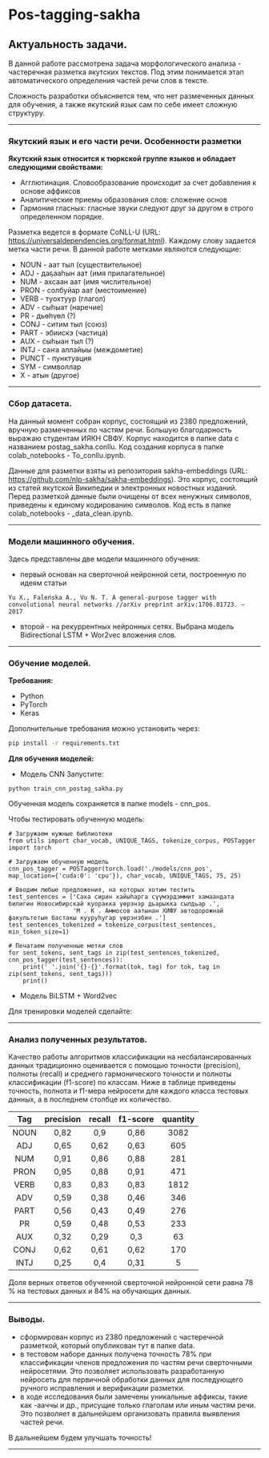 # Pos-tagging-sakha
## Актуальность задачи.
В данной работе рассмотрена задача морфологического анализа - частеречная разметка якутских текстов. Под этим понимается этап автоматического определения частей речи слов в тексте.

Сложность разработки объясняется тем, что нет размеченных данных для обучения, а также якутский язык сам по себе имеет сложную структуру.
___
### Якутский язык и его части речи. Особенности разметки
__Якутский язык относится к тюркской группе языков и обладает следующими свойствами:__
* Агглютинация. Словообразование происходит за счет добавления к основе аффиксов
* Аналитические приемы образования слов: сложение основ
* Гармония гласных: гласные звуки следуют друг за другом в строго определенном порядке.

Разметка ведется в формате CoNLL-U (URL: https://universaldependencies.org/format.html). Каждому слову задается метка части речи. В данной работе метками являются следующие:
*	NOUN - аат тыл (существительное)
*	ADJ - даҕааһын аат (имя прилагательное)
*	NUM - ахсаан аат (имя числительное)
*	PRON - солбуйар аат (местоимение)
*	VERB - туохтуур (глагол) 
*	ADV - сыһыат (наречие) 
*	PR - дьөһүөл (?)
*	CONJ - ситим тыл (союз) 
*	PART - эбиискэ (частица)
*  AUX - сыһыан тыл (?) 
*	INTJ - саҥа аллайыы (междометие) 
*	PUNCT - пунктуация 
*  SYM - символлар
*  X - атын (другое)
___

### Сбор датасета.
На данный момент собран корпус, состоящий из 2380 предложений, вручную размеченных по частям речи. Большую благодарность выражаю студентам ИЯКН СВФУ. Корпус находится в папке data с названием postag_sakha.conllu. Код создания корпуса в папке colab_notebooks - To_conllu.ipynb.

Данные для разметки взяты из репозитория sakha-embeddings (URL: https://github.com/nlp-sakha/sakha-embeddings). Это корпус, состоящий из статей якутской Википедии и электронных новостных изданий. Перед разметкой данные были очищены от всех ненужных символов, приведены к единому кодированию символов. Код есть в папке colab_notebooks - _data_clean.ipynb.

___
### Модели машинного обучения.
Здесь представлены две модели машинного обучения: 
* первый основан на сверточной нейронной сети, построенную по идеям статьи 
```
Yu X., Faleńska A., Vu N. T. A general-purpose tagger with convolutional neural networks //arXiv preprint arXiv:1706.01723. – 2017
```
* второй - на рекуррентных нейронных сетях. Выбрана модель Bidirectional LSTM + Wor2vec вложения слов.
___
### Обучение моделей.
__Требования:__
- Python 
- PyTorch 
- Keras

Дополнительные требования можно установить через:
```bash
pip install -r requirements.txt
```
__Для обучения моделей:__

- Модель CNN
Запустите:
```
python train_cnn_postag_sakha.py
```
Обученная модель сохраняется в папке models - cnn_pos.

Чтобы тестировать обученную модель:
```
# Загружаем нужные библиотеки
from utils import char_vocab, UNIQUE_TAGS, tokenize_corpus, POSTagger
import torch

# Загружаем обученную модель
cnn_pos_tagger = POSTagger(torch.load('./models/cnn_pos', map_location={'cuda:0': 'cpu'}), char_vocab, UNIQUE_TAGS, 75, 25)

# Вводим любые предложения, на которых хотим тестить
test_sentences = ['Саха сирин хайыһарга сүүмэрдэммит хамаандата билигин Новосибирскай куоракка үөрэнэр дьарыкка сылдьар .',
                  'М . К . Аммосов аатынан ХИФУ автодорожнай факультетын бастакы кууруһугар үөрэнэбин .']
test_sentences_tokenized = tokenize_corpus(test_sentences, min_token_size=1)

# Печатаем полученные метки слов
for sent_tokens, sent_tags in zip(test_sentences_tokenized, cnn_pos_tagger(test_sentences)):
    print(' '.join('{}-{}'.format(tok, tag) for tok, tag in zip(sent_tokens, sent_tags)))
    print()
```
- Модель BiLSTM + Word2vec

Для тренировки моделей сделайте:
___
### Анализ полученных результатов.
Качество работы алгоритмов классификации на несбалансированных данных традиционно оценивается с помощью точности (precision), полноты (recall) и среднего гармонического точности и полноты классификации (f1-score) по классам. Ниже в таблице приведены точность, полнота и f1-мера нейросети для каждого класса тестовых данных, а в последнем столбце их количество.

|  Tag  | precision  | recall | f1-score | quantity |
| :---: | :---: | :---: | :---: | :---: |
| NOUN  |  0,82      |  0,9   |   0,86   |  3082    |
| ADJ   |  0,65      |  0,62  |   0,63   |   605    |
| NUM   |  0,91      |  0,86  |   0,88   |   281    |
| PRON  |  0,95      |  0,88  |   0,91   |   471    |
| VERB  |  0,83      |  0,83  |   0,83   |   1812   |
| ADV   |  0,59      |  0,38  |   0,46   |   346    |
| PART  |  0,56      |  0,43  |   0,49   |   276    |
| PR    |  0,59      |  0,48  |   0,53   |   233    |
| AUX   |  0,32      |  0,29  |   0,3    |    63    |
| CONJ  |  0,62      |  0,61  |   0,62   |   170    |
| INTJ  |  0,25      |  0,4   |   0,31   |    5     |

Доля верных ответов обученной сверточной нейронной сети равна 78 % на тестовых данных и 84% на обучающих данных. 
___
### Выводы.

* сформирован корпус из 2380 предложений с частеречной разметкой, который опубликован тут в папке data.
* в тестовом наборе данных получена точность 78% при классификации членов предложения по частям речи сверточными нейросетями. Это позволяет использовать разработанную нейросеть для первичной обработки данных для последующего ручного исправления и верификации разметки.
* в ходе исследования были замечены уникальные аффиксы, такие как -ааччы и др., присущие только глаголам или иным частям речи. Это позволяет в дальнейшем организовать правила выявления частей речи.

В дальнейшем будем улучшать точность!
___
